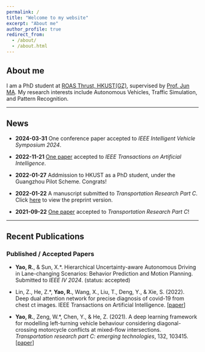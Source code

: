 ```yaml
---
permalink: /
title: "Welcome to my website"
excerpt: "About me"
author_profile: true
redirect_from: 
  - /about/
  - /about.html
---
```


## About me
I am a PhD student at [ROAS Thrust, HKUST(GZ)](https://www.hkust-gz.edu.cn/academics/hubs-and-thrust-areas/systems-hub/robotics-and-autonomous-systems/ "affiliation"), supervised by [Prof. Jun MA](https://scholar.google.com/citations?hl=zh-CN&user=8VepsVAAAAAJ&inst=2086321694089819457 "supervisor"). My research interests include Autonomous Vehicles, Traffic Simulation, and Pattern Recognition.<br>

------

## News
* **2024-03-31** One conference paper accepted to *IEEE Intelligent Vehicle Symposium 2024*.

* **2022-11-21** [One paper](https://ieeexplore.ieee.org/abstract/document/9965606?casa_token=1YA5Dal6dGUAAAAA:VTT0zr6uE6-kgGUJYoEMLy5EyEVd2LNQ0WCjsIPttDPs1kwI41yAqayR8YCZf5df0iyA9JMbpywW2A) accepted to *IEEE Transactions on Artificial Intelligence*.

* **2022-01-27** Addmission to HKUST as a PhD student, under the Guangzhou Pilot Scheme. Congrats!

* **2022-01-22** A manuscript submitted to *Transportation Research Part C*. Click [here](https://papers.ssrn.com/sol3/papers.cfm?abstract_id=4015246) to view the preprint version.

* **2021-09-22** [One paper](https://www.sciencedirect.com/science/article/pii/S0968090X21004095?casa_token=8HVnu5TwNUEAAAAA:Xd1y_ol0bzIKDdBls3o5K2fn8BjPebBTJ5OkSHGPVM-c9cvmr9Mr8rWfdih_JHMGwIrHMveR6TI) accepted to *Transportation Research Part C*!

------

## Recent Publications
### Published / Accepted Papers
* **Yao, R.**, & Sun, X.\*. Hierarchical Uncertainty-aware Autonomous Driving in Lane-changing Scenarios: Behavior Prediction and Motion Planning. Submitted to *IEEE IV 2024*. (status: accepted)

* Lin, Z., He, Z.\*, **Yao, R.**, Wang, X., Liu, T., Deng, Y., & Xie, S. (2022). Deep dual attention network for precise diagnosis of covid-19 from chest ct images. IEEE Transactions on Artificial Intelligence. [[paper](https://ieeexplore.ieee.org/abstract/document/9965606?casa_token=1YA5Dal6dGUAAAAA:VTT0zr6uE6-kgGUJYoEMLy5EyEVd2LNQ0WCjsIPttDPs1kwI41yAqayR8YCZf5df0iyA9JMbpywW2A)]

* **Yao, R.**, Zeng, W.\*, Chen, Y., & He, Z. (2021). A deep learning framework for modelling left-turning vehicle behaviour considering diagonal-crossing motorcycle conflicts at mixed-flow intersections. *Transportation research part C: emerging technologies*, 132, 103415. \[[paper](https://www.sciencedirect.com/science/article/pii/S0968090X21004095?casa_token=8HVnu5TwNUEAAAAA:Xd1y_ol0bzIKDdBls3o5K2fn8BjPebBTJ5OkSHGPVM-c9cvmr9Mr8rWfdih_JHMGwIrHMveR6TI)\]
